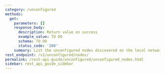 ```yaml
---
category: /unconfigured
methods:
  get:
    parameters: []
    response_body:
      description: Return value on success
      example_value: TO DO
      schema: TO DO
      status_code: '200'
    summary: List the unconfigured nodes discovered on the local network.
rest_endpoint: /v1/unconfigured/nodes/
permalink: /rest-api-guide/unconfigured/unconfigured_nodes.html
sidebar: rest_api_guide_sidebar
---
```


